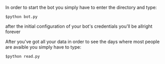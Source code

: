 In order to start the bot you simply have to enter the directory and type:

`$python bot.py`

after the initial configuration of your bot's credentials you'll be allright forever

After you've got all your data in order to see the days where most people are avaible you simply have to type:

`$python read.py`
